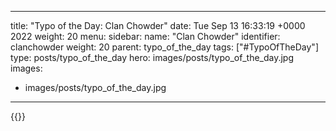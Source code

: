 
---
title: "Typo of the Day: Clan Chowder"
date: Tue Sep 13 16:33:19 +0000 2022
weight: 20
menu:
  sidebar:
    name: "Clan Chowder"
    identifier: clanchowder
    weight: 20
    parent: typo_of_the_day
tags: ["#TypoOfTheDay"]
type: posts/typo_of_the_day
hero: images/posts/typo_of_the_day.jpg
images:
- images/posts/typo_of_the_day.jpg
---


{{<x user="mariatta" id="1569725926535229441">}}

